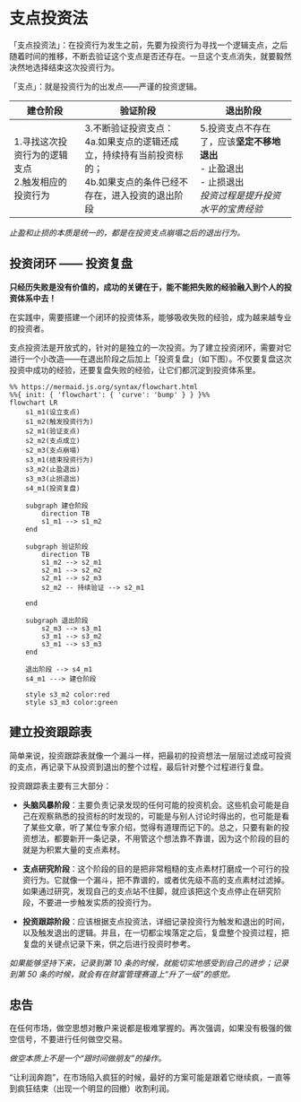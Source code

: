 # 支点投资法

「支点投资法」：在投资行为发生之前，先要为投资行为寻找一个逻辑支点，之后随着时间的推移，不断去验证这个支点是否还存在。一旦这个支点消失，就要毅然决然地选择结束这次投资行为。

「支点」：就是投资行为的出发点——严谨的投资逻辑。

| 建仓阶段 | 验证阶段 | 退出阶段 |
| -- | -- | -- |
| 1.寻找这次投资行为的逻辑支点<br/>2.触发相应的投资行为 | 3.不断验证投资支点：<br/>4a.如果支点的逻辑还成立，持续持有当前投资标的；<br/>4b.如果支点的条件已经不存在，进入投资的退出阶段 | 5.投资支点不存在了，应该**坚定不移地退出**<br />- 止盈退出<br />- 止损退出<br/>*投资过程是提升投资水平的宝贵经验* |

*止盈和止损的本质是统一的，都是在投资支点崩塌之后的退出行为。*

## 投资闭环 —— 投资复盘

**只经历失败是没有价值的，成功的关键在于，能不能把失败的经验融入到个人的投资体系中去！**

在实践中，需要搭建一个闭环的投资体系，能够吸收失败的经验，成为越来越专业的投资者。

支点投资法是开放式的，针对的是独立的一次投资。为了建立投资闭环，需要对它进行一个小改造——在退出阶段之后加上「投资复盘」（如下图）。不仅要复盘这次投资中成功的经验，还要复盘失败的经验，让它们都沉淀到投资体系里。

```mermaid
%% https://mermaid.js.org/syntax/flowchart.html
%%{ init: { 'flowchart': { 'curve': 'bump' } } }%%
flowchart LR
    s1_m1(设立支点)
    s1_m2(触发投资行为)
    s2_m1(验证支点)
    s2_m2(支点成立)
    s2_m3(支点崩塌)
    s3_m1(结束投资行为)
    s3_m2(止盈退出)
    s3_m3(止损退出)
    s4_m1(投资复盘)

    subgraph 建仓阶段
        direction TB
        s1_m1 --> s1_m2
    end

    subgraph 验证阶段
        direction TB
        s1_m2 --> s2_m1
        s2_m1 --> s2_m2
        s2_m1 --> s2_m3
        s2_m2 -- 持续验证 --> s2_m1

    end

    subgraph 退出阶段
        s2_m3 --> s3_m1
        s3_m1 --> s3_m2
        s3_m1 --> s3_m3
    end

    退出阶段 --> s4_m1
    s4_m1 ---> 建仓阶段

    style s3_m2 color:red
    style s3_m3 color:green
```

## 建立投资跟踪表

简单来说，投资跟踪表就像一个漏斗一样，把最初的投资想法一层层过滤成可投资的支点，再记录下从投资到退出的整个过程，最后针对整个过程进行复盘。

投资跟踪表主要有三大部分：

- **头脑风暴阶段**：主要负责记录发现的任何可能的投资机会。这些机会可能是自己在观察熟悉的投资标的时发现的，可能是与别人讨论时得出的，也可能是看了某些文章，听了某位专家介绍，觉得有道理而记下的。总之，只要有新的投资想法，都要新开一条记录，不用管这个想法靠不靠谱，因为这个阶段的目的就是为积累大量的支点素材。

- **支点研究阶段**：这个阶段的目的是把非常粗糙的支点素材打磨成一个可行的投资行为。它就像一个漏斗，把不靠谱的，或者优先级不高的支点素材过滤掉。如果通过研究，发现自己的支点站不住脚，就应该把这个支点停止在研究阶段，不要进一步触发实质的投资行为。

- **投资跟踪阶段**：应该根据支点投资法，详细记录投资行为触发和退出的时间，以及触发退出的逻辑。并且，在一切都尘埃落定之后，复盘整个投资过程，把复盘的关键点记录下来，供之后进行投资时参考。

*如果能够坚持下来，记录到第 10 条的时候，就能切实地感受到自己的进步；记录到第 50 条的时候，就会有在财富管理赛道上“升了一级”的感觉。*

## 忠告

在任何市场，做空思想对散户来说都是极难掌握的。再次强调，如果没有极强的做空信号，不要进行任何做空交易。

*做空本质上不是一个“跟时间做朋友”的操作。*

“让利润奔跑”，在市场陷入疯狂的时候，最好的方案可能是跟着它继续疯，一直等到疯狂结束（出现一个明显的回撤）收割利润。
